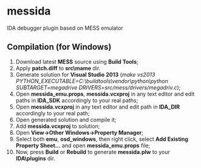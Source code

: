 # messida
IDA debugger plugin based on MESS emulator

## Compilation (for Windows)
1. Download latest **MESS** source using **Build Tools**;
2. Apply **patch.diff** to **src\mame** dir.
3. Generate solution for **Visual Studio 2013** (*make vs2013 PYTHON_EXECUTABLE=C:\buildtools\vendor\python\python SUBTARGET=megadrive DRIVERS=src/mess/drivers/megadriv.c*);
4. Open **messida_emu.props**, **messida.vcxproj** in any text editor and edit paths in **IDA_SDK** accordingly to your real paths;
5. Open **messida.vcxproj** in any text editor and edit path in **IDA_DIR** accordingly to your real path;
6. Open generated solution and compile it;
7. Add **messida.vcxproj** to solution;
8. Open **View->Other Windows->Property Manager**;
9. Select both **emu**, **osd_windows**, then right click, select **Add Existing Property Sheet...** and open **messida_emu.props** file;
10. Now, press **Build** or **Rebuild** to generate **messida.plw** to your **IDA\plugins** dir.
